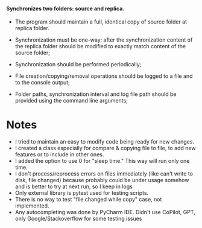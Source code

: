 #### Synchronizes two folders: source and replica. 

* The program should maintain a full, identical copy of source 
folder at replica folder. 
* Synchronization must be one-way: after the synchronization content of the 
 replica folder should be modified to exactly match content of the source 
 folder; 
* Synchronization should be performed periodically;
 
* File creation/copying/removal operations should be logged to a file and to the 
 console output;
* Folder paths, synchronization interval and log file path should be provided 
 using the command line arguments;


# Notes
- I tried to maintain an easy to modify code being ready for new changes.
- I created a class especially for compare & copying file to file, to add new features or to include in other ones.
- I added the option to use 0 for "sleep time." This way will run only one time.
- I don't process/reprocess errors on files immediately (like can't write to disk, file changed) because probably could be under usage somehow and is better to try at next run, so I keep in logs
- Only external library is pytest used for testing scripts.
- There is no way to test "file changed while copy" case, not implemented.
- Any autocompleting was done by PyCharm IDE. Didn't use CoPilot, GPT, only Google/Stackoverflow for some testing issues  
 